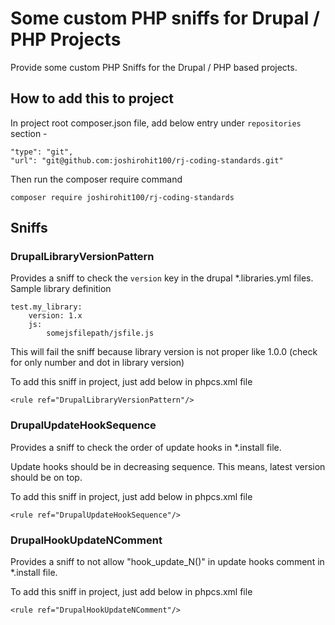 # Some custom PHP sniffs for Drupal / PHP Projects 
Provide some custom PHP Sniffs for the Drupal / PHP based projects.

## How to add this to project
In project root composer.json file, add below entry under `repositories`
section -

````
"type": "git",
"url": "git@github.com:joshirohit100/rj-coding-standards.git"
````
Then run the composer require command
```
composer require joshirohit100/rj-coding-standards
```

## Sniffs
### DrupalLibraryVersionPattern
Provides a sniff to check the `version` key in the drupal *.libraries.yml files.
Sample library definition
```
test.my_library:
    version: 1.x
    js:
        somejsfilepath/jsfile.js
```
This will fail the sniff because library version is not proper
like 1.0.0 (check for only number and dot in library version)

To add this sniff in project, just add below in phpcs.xml file
```
<rule ref="DrupalLibraryVersionPattern"/>
```

### DrupalUpdateHookSequence
Provides a sniff to check the order of update hooks in *.install file.

Update hooks should be in decreasing sequence.
This means, latest version should be on top.

To add this sniff in project, just add below in phpcs.xml file
```
<rule ref="DrupalUpdateHookSequence"/>
```

### DrupalHookUpdateNComment
Provides a sniff to not allow "hook_update_N()" in update hooks comment in *.install file.

To add this sniff in project, just add below in phpcs.xml file
```
<rule ref="DrupalHookUpdateNComment"/>
```
